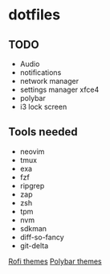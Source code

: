 # dotfiles

## TODO

- Audio
- notifications
- network manager
- settings manager xfce4
- polybar
- i3 lock screen

## Tools needed

- neovim
- tmux
- exa
- fzf
- ripgrep
- zap
- zsh
- tpm
- nvm
- sdkman
- diff-so-fancy
- git-delta

[Rofi themes](https://github.com/adi1090x/rofi)
[Polybar themes](https://github.com/adi1090x/polybar-themes)
